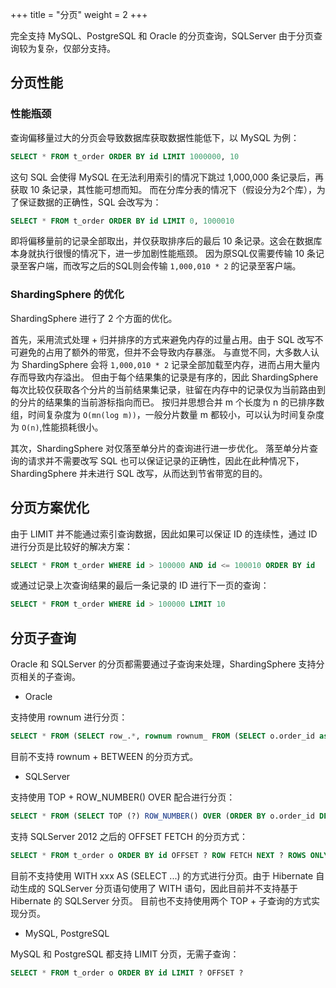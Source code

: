 +++
title = "分页"
weight = 2
+++

完全支持 MySQL、PostgreSQL 和 Oracle 的分页查询，SQLServer 由于分页查询较为复杂，仅部分支持。

## 分页性能

### 性能瓶颈

查询偏移量过大的分页会导致数据库获取数据性能低下，以 MySQL 为例：

```sql
SELECT * FROM t_order ORDER BY id LIMIT 1000000, 10
```

这句 SQL 会使得 MySQL 在无法利用索引的情况下跳过 1,000,000 条记录后，再获取 10 条记录，其性能可想而知。
而在分库分表的情况下（假设分为2个库），为了保证数据的正确性，SQL 会改写为：

```sql
SELECT * FROM t_order ORDER BY id LIMIT 0, 1000010
```

即将偏移量前的记录全部取出，并仅获取排序后的最后 10 条记录。这会在数据库本身就执行很慢的情况下，进一步加剧性能瓶颈。
因为原SQL仅需要传输 10 条记录至客户端，而改写之后的SQL则会传输 `1,000,010 * 2` 的记录至客户端。

### ShardingSphere 的优化

ShardingSphere 进行了 2 个方面的优化。

首先，采用流式处理 + 归并排序的方式来避免内存的过量占用。由于 SQL 改写不可避免的占用了额外的带宽，但并不会导致内存暴涨。
与直觉不同，大多数人认为 ShardingSphere 会将 `1,000,010 * 2` 记录全部加载至内存，进而占用大量内存而导致内存溢出。
但由于每个结果集的记录是有序的，因此 ShardingSphere 每次比较仅获取各个分片的当前结果集记录，驻留在内存中的记录仅为当前路由到的分片的结果集的当前游标指向而已。
按归并思想合并 m 个长度为 n 的已排序数组，时间复杂度为 `O(mn(log m))`，一般分片数量 m 都较小，可以认为时间复杂度为 `O(n)`,性能损耗很小。

其次，ShardingSphere 对仅落至单分片的查询进行进一步优化。
落至单分片查询的请求并不需要改写 SQL 也可以保证记录的正确性，因此在此种情况下，ShardingSphere 并未进行 SQL 改写，从而达到节省带宽的目的。

## 分页方案优化

由于 LIMIT 并不能通过索引查询数据，因此如果可以保证 ID 的连续性，通过 ID 进行分页是比较好的解决方案：

```sql
SELECT * FROM t_order WHERE id > 100000 AND id <= 100010 ORDER BY id
```

或通过记录上次查询结果的最后一条记录的 ID 进行下一页的查询：

```sql
SELECT * FROM t_order WHERE id > 100000 LIMIT 10
```

## 分页子查询

Oracle 和 SQLServer 的分页都需要通过子查询来处理，ShardingSphere 支持分页相关的子查询。

- Oracle

支持使用 rownum 进行分页：

```sql
SELECT * FROM (SELECT row_.*, rownum rownum_ FROM (SELECT o.order_id as order_id FROM t_order o JOIN t_order_item i ON o.order_id = i.order_id) row_ WHERE rownum <= ?) WHERE rownum > ?
```

目前不支持 rownum + BETWEEN 的分页方式。

- SQLServer

支持使用 TOP + ROW_NUMBER() OVER 配合进行分页：

```sql
SELECT * FROM (SELECT TOP (?) ROW_NUMBER() OVER (ORDER BY o.order_id DESC) AS rownum, * FROM t_order o) AS temp WHERE temp.rownum > ? ORDER BY temp.order_id
```

支持 SQLServer 2012 之后的 OFFSET FETCH 的分页方式：

```sql
SELECT * FROM t_order o ORDER BY id OFFSET ? ROW FETCH NEXT ? ROWS ONLY
```

目前不支持使用 WITH xxx AS (SELECT ...) 的方式进行分页。由于 Hibernate 自动生成的 SQLServer 分页语句使用了 WITH 语句，因此目前并不支持基于 Hibernate 的 SQLServer 分页。
目前也不支持使用两个 TOP + 子查询的方式实现分页。

- MySQL, PostgreSQL

MySQL 和 PostgreSQL 都支持 LIMIT 分页，无需子查询：

```sql
SELECT * FROM t_order o ORDER BY id LIMIT ? OFFSET ?
```
